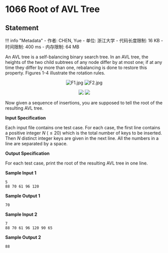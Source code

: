 
# 1066 Root of AVL Tree

## Statement

!!! info "Metadata"
    - 作者: CHEN, Yue
    - 单位: 浙江大学
    - 代码长度限制: 16 KB
    - 时间限制: 400 ms
    - 内存限制: 64 MB

An AVL tree is a self-balancing binary search tree.  In an AVL tree, the heights of the two child subtrees of any node differ by at most one; if at any time they differ by more than one, rebalancing is done to restore this property.  Figures 1-4 illustrate the rotation rules.

<center>

![F1.jpg](~/8e3c8cca-d5ab-490b-be8b-c7101ffb94a4.jpg)
![F2.jpg](~/bcdb39fb-08b6-41d8-8a3d-96708e4ad97c.jpg)


![](~/33) 
![](~/34)
</center>
Now given a sequence of insertions, you are supposed to tell the root of the resulting AVL tree.

**Input Specification**

Each input file contains one test case.  For each case, the first line contains a positive integer $N$ ($\le 20$) which is the total number of keys to be inserted.  Then $N$ distinct integer keys are given in the next line.  All the numbers in a line are separated by a space.

**Output Specification**

For each test case, print the root of the resulting AVL tree in one line.

**Sample Input 1**
```plaintext
5
88 70 61 96 120
```

**Sample Output 1**
```plaintext
70
```

**Sample Input 2**
```
7
88 70 61 96 120 90 65
```

**Sample Output 2**
```
88
```
